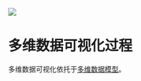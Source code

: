[![](https://i.postimg.cc/DfL8fsVd/image.png)](https://github.com/wx-chevalier/Frontend-Series)

# 多维数据可视化过程

多维数据可视化依托于[多维数据模型](https://github.com/wx-chevalier/Database-Series/search?unscoped_q=多维数据模型)。
